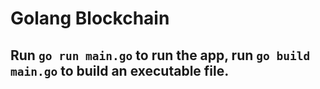 # Golang Blockchain


## Run `go run main.go` to run the app, run `go build main.go` to build an executable file.

